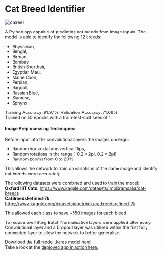 # Cat Breed Identifier
![catreel](https://github.com/user-attachments/assets/c137de3d-a3ba-4b1f-af10-1941cfe89ab9)

A Python app capable of predicting cat breeds from image inputs. The model is able to identify the following 12 breeds:
- Abyssinian, 
- Bengal, 
- Birman, 
- Bombay,
- British Shorthair, 
- Egyptian Mau, 
- Maine Coon, 
- Persian, 
- Ragdoll, 
- Russian Blue, 
- Siamese, 
- Sphynx.

Training Accuracy: 91.97%, Validation Accuracy: 71.68%.  
Trained on 50 epochs with a train-test-spilt seed of 1.

#### Image Preprocessing Techniques:
Before input into the convolutional layers the images undergo:
- Random horizontal and vertical flips,
- Random rotations in the range [-0.2 * 2pi, 0.2 * 2pi]
- Random zooms from 0 to 20%.

This allows the network to train on variations of the same image and identify cat breeds more accurately.

The following datasets were combined and used to train the model:  
**Oxford IIIT Cats**: https://www.kaggle.com/datasets/imbikramsaha/cat-breeds  
**CatBreedsRefined-7k**: https://www.kaggle.com/datasets/doctrinek/catbreedsrefined-7k

This allowed each class to have ~550 images for each breed.

To reduce overfitting Batch Normalisation layers were applied after every Convolutional layer and a Dropout layer was utilised within the first fully connected layer to allow the network to better generalise.

Download the full model .keras model [here!](https://huggingface.co/spaces/sweetfelinity/CatBreedPredictor/blob/main/CatClassifier.keras)  
Take a look at the [deployed app in action here.](https://huggingface.co/spaces/sweetfelinity/CatBreedPredictor)